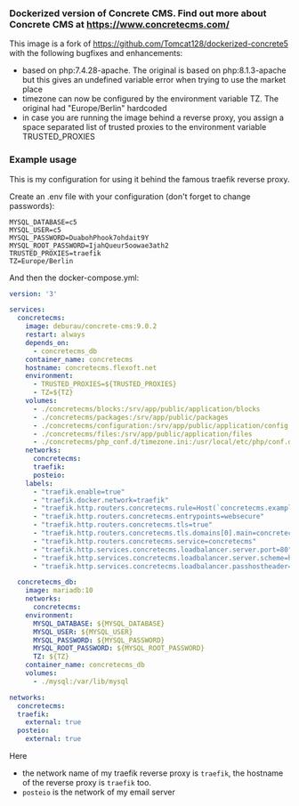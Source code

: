 ### Dockerized version of Concrete CMS. Find out more about Concrete CMS at https://www.concretecms.com/

This image is a fork of https://github.com/Tomcat128/dockerized-concrete5 with the following bugfixes and enhancements:

- based on php:7.4.28-apache. The original is based on php:8.1.3-apache but this gives an undefined variable error when trying to use the market place
- timezone can now be configured by the environment variable TZ. The original had "Europe/Berlin" hardcoded
- in case you are running the image behind a reverse proxy, you assign a space separated list of trusted proxies to the environment variable TRUSTED_PROXIES

### Example usage

This is my configuration for using it behind the famous traefik reverse proxy.

Create an .env file with your configuration (don't forget to change passwords):

```
MYSQL_DATABASE=c5
MYSQL_USER=c5
MYSQL_PASSWORD=DuabohPhook7ohdait9Y
MYSQL_ROOT_PASSWORD=IjahQueur5oowae3ath2
TRUSTED_PROXIES=traefik
TZ=Europe/Berlin
```

And then the docker-compose.yml:

```yaml
version: '3'

services:
  concretecms:
    image: deburau/concrete-cms:9.0.2
    restart: always
    depends_on:
      - concretecms_db
    container_name: concretecms
    hostname: concretecms.flexoft.net
    environment:
      - TRUSTED_PROXIES=${TRUSTED_PROXIES}
      - TZ=${TZ}
    volumes:
      - ./concretecms/blocks:/srv/app/public/application/blocks
      - ./concretecms/packages:/srv/app/public/packages
      - ./concretecms/configuration:/srv/app/public/application/config
      - ./concretecms/files:/srv/app/public/application/files
      - ./concretecms/php_conf.d/timezone.ini:/usr/local/etc/php/conf.d/timezone.ini
    networks:
      concretecms:
      traefik:
      posteio:
    labels:
      - "traefik.enable=true"
      - "traefik.docker.network=traefik"
      - "traefik.http.routers.concretecms.rule=Host(`concretecms.example.com`)"
      - "traefik.http.routers.concretecms.entrypoints=websecure"
      - "traefik.http.routers.concretecms.tls=true"
      - "traefik.http.routers.concretecms.tls.domains[0].main=concretecms.example.com"
      - "traefik.http.routers.concretecms.service=concretecms"
      - "traefik.http.services.concretecms.loadbalancer.server.port=80"
      - "traefik.http.services.concretecms.loadbalancer.server.scheme=http"
      - "traefik.http.services.concretecms.loadbalancer.passhostheader=true"

  concretecms_db:
    image: mariadb:10
    networks:
      concretecms:
    environment:
      MYSQL_DATABASE: ${MYSQL_DATABASE}
      MYSQL_USER: ${MYSQL_USER}
      MYSQL_PASSWORD: ${MYSQL_PASSWORD}
      MYSQL_ROOT_PASSWORD: ${MYSQL_ROOT_PASSWORD}
      TZ: ${TZ}
    container_name: concretecms_db
    volumes:
      - ./mysql:/var/lib/mysql

networks:
  concretecms:
  traefik:
    external: true
  posteio:
    external: true
```

Here

- the network name of my traefik reverse proxy is `traefik`, the hostname of the reverse proxy is `traefik` too.
- `posteio` is the network of my email server

